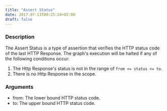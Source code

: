 ```yaml
---
title: "Assert Status"
date: 2017-07-13T00:25:24+02:00
draft: false
---
```


### Description

The Assert Status is a type of assertion that verifies the HTTP status code of the last HTTP Response. The graph's execution will be halted if any of the following conditions occur:

1. The Http Response's status is not in the range of `from <= status <= to`.
2. There is no Http Response in the scope.

### Arguments

* from: The lower bound HTTP status code.
* to: The upper bound HTTP status code.
